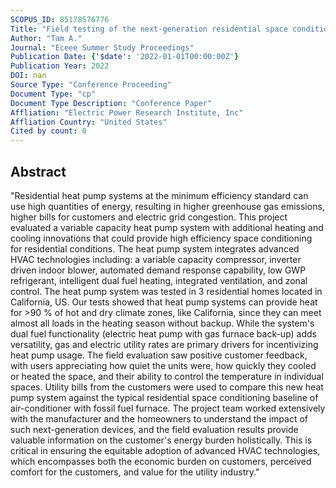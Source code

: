 ```yaml
---
SCOPUS_ID: 85178576776
Title: "Field testing of the next-generation residential space conditioning system"
Author: "Tam A."
Journal: "Eceee Summer Study Proceedings"
Publication Date: {'$date': '2022-01-01T00:00:00Z'}
Publication Year: 2022
DOI: nan
Source Type: "Conference Proceeding"
Document Type: "cp"
Document Type Description: "Conference Paper"
Affliation: "Electric Power Research Institute, Inc"
Affliation Country: "United States"
Cited by count: 0
---
```


## Abstract
"Residential heat pump systems at the minimum efficiency standard can use high quantities of energy, resulting in higher greenhouse gas emissions, higher bills for customers and electric grid congestion. This project evaluated a variable capacity heat pump system with additional heating and cooling innovations that could provide high efficiency space conditioning for residential conditions. The heat pump system integrates advanced HVAC technologies including: a variable capacity compressor, inverter driven indoor blower, automated demand response capability, low GWP refrigerant, intelligent dual fuel heating, integrated ventilation, and zonal control. The heat pump system was tested in 3 residential homes located in California, US. Our tests showed that heat pump systems can provide heat for >90 % of hot and dry climate zones, like California, since they can meet almost all loads in the heating season without backup. While the system's dual fuel functionality (electric heat pump with gas furnace back-up) adds versatility, gas and electric utility rates are primary drivers for incentivizing heat pump usage. The field evaluation saw positive customer feedback, with users appreciating how quiet the units were, how quickly they cooled or heated the space, and their ability to control the temperature in individual spaces. Utility bills from the customers were used to compare this new heat pump system against the typical residential space conditioning baseline of air-conditioner with fossil fuel furnace. The project team worked extensively with the manufacturer and the homeowners to understand the impact of such next-generation devices, and the field evaluation results provide valuable information on the customer's energy burden holistically. This is critical in ensuring the equitable adoption of advanced HVAC technologies, which encompasses both the economic burden on customers, perceived comfort for the customers, and value for the utility industry."
